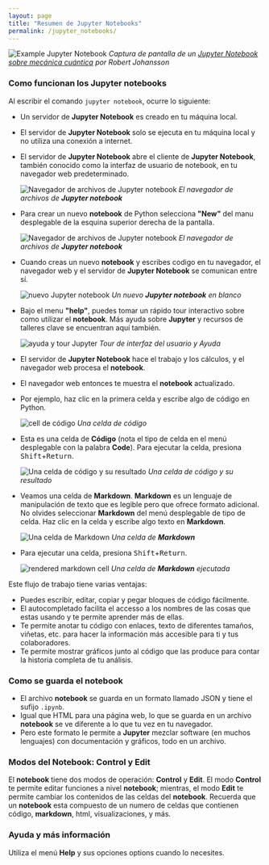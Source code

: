 ```yaml
---
layout: page
title: "Resumen de Jupyter Notebooks"
permalink: /jupyter_notebooks/
---
```


![Example Jupyter Notebook](../fig/00_0_jupyter_notebook_example.jpg)
*Captura de pantalla de un [Jupyter Notebook sobre mecánica cuántica](https://github.com/jrjohansson/qutip-lectures) por Robert Johansson*

### Como funcionan los __Jupyter notebooks__

Al escribir el comando `jupyter notebook`, ocurre lo siguiente:

* Un servidor de __Jupyter Notebook__ es creado en tu máquina local.
* El servidor de  __Jupyter Notebook__ solo se ejecuta en tu máquina local
  y no utiliza una conexión a internet.
* El servidor de __Jupyter Notebook__ abre el cliente de __Jupyter Notebook__, 
  también conocido como la interfaz de usuario de notebook, en tu navegador web
  predeterminado.


  ![Navegador de archivos de Jupyter notebook](../fig/00_1_jupyter_file_browser.png)
  *El navegador de archivos de __Jupyter notebook__*

* Para crear un nuevo __notebook__ de Python selecciona __"New"__ del manu 
  desplegable de la esquina superior derecha de la pantalla.

  ![Navegador de archivos de Jupyter notebook](../fig/00_2_jupyter_new_notebook.png)
  *El navegador de archivos de __Jupyter notebook__*

* Cuando creas un nuevo __notebook__ y escribes codigo en tu navegador, el 
  navegador web y el servidor de __Jupyter Notebook__ se comunican entre sí.

  ![nuevo Jupyter notebook](../fig/00_3_jupyter_blank_notebook.png)
  *Un nuevo __Jupyter notebook__ en blanco*

* Bajo el menu __"help"__, puedes tomar un rápido tour interactivo sobre como 
  utilizar el __notebook__. Más ayuda sobre __Jupyter__ y recursos de 
  talleres clave se encuentran aquí también. 

  ![ayuda y tour Jupyter](../fig/00_4_jupyter_tour_help.png)
  *Tour de interfaz del usuario y Ayuda*

* El servidor de __Jupyter Notebook__ hace el trabajo y los cálculos, y el navegador 
  web procesa el __notebook__.
* El navegador web entonces te muestra el __notebook__ actualizado.

* Por ejemplo, haz clic en la primera celda y escribe algo de código en Python.

  ![cell de código](../fig/00_5_jupyter_code_before.png)
  *Una celda de código*

* Esta es una celda de **Código** (nota el tipo de celda en el menú desplegable con la palabra **Code**).
  Para ejecutar la celda, presiona <kbd>Shift</kbd>+<kbd>Return</kbd>.

  ![Una celda de código y su resultado](../fig/00_6_jupyter_code_after.png)
  *Una celda de código y su resultado*

* Veamos una celda de **Markdown**. __Markdown__ es un lenguaje de manipulación de 
  texto que es legible pero que ofrece formato adicional. No olvides 
  seleccionar **Markdown** del menú desplegable de tipo de celda. Haz clic 
  en la celda y escribe algo texto en __Markdown__.

  ![Una celda de __Markdown__](../fig/00_7_jupyter_markdown_before.png)
  *Una celda de __Markdown__*

* Para ejecutar una celda, presiona <kbd>Shift</kbd>+<kbd>Return</kbd>.

  ![rendered markdown cell](../fig/00_8_jupyter_markdown_after.png)
  *Una celda de __Markdown__ ejecutada*


Este flujo de trabajo tiene varias ventajas:

- Puedes escribir, editar, copiar y pegar bloques de código fácilmente.
- El autocompletado facilita el accesso a los nombres de las cosas que estas usando
  y te permite aprender más de ellas.
- Te permite anotar tu código con enlaces, texto de diferentes tamaños,
  viñetas, etc. para hacer la información más accesible para ti y tus
  colaboradores.
- Te permite mostrar gráficos junto al código que las produce para contar
  la historia completa de tu análisis.

### Como se guarda el __notebook__

* El archivo __notebook__ se guarda en un formato llamado JSON y tiene el 
  sufijo `.ipynb`.
* Igual que HTML para una página web, lo que se guarda en un archivo __notebook__
  se ve diferente a lo que tu vez en tu navegador.
* Pero este formato le permite a __Jupyter__ mezclar software (en muchos lenguajes)
  con documentación y gráficos, todo en un archivo.

### Modos del __Notebook__: __Control__ y __Edit__

El __notebook__ tiene dos modos de operación: __Control__ y __Edit__. El modo
__Control__ te permite editar funciones a nivel __notebook__; mientras, el modo
__Edit__ te permite cambiar los contenidos de las celdas del __notebook__.
Recuerda que un __notebook__ esta compuesto de un numero de celdas que contienen
código, __markdown__, html, visualizaciones, y más.

### Ayuda y más información

Utiliza el menú **Help** y sus opciones options cuando lo necesites.
